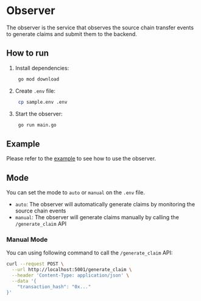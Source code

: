 # Observer

The observer is the service that observes the source chain transfer events to generate claims and submit them to the backend.

## How to run

1. Install dependencies:
   ```bash
    go mod download
   ```
2. Create `.env` file:
   ```bash
    cp sample.env .env
   ```
3. Start the observer:
   ```bash
    go run main.go
   ```

## Example

Please refer to the [example](../README.md) to see how to use the observer.

## Mode

You can set the mode to `auto` or `manual` on the `.env` file.

- `auto`: The observer will automatically generate claims by monitoring the source chain events
- `manual`: The observer will generate claims manually by calling the `/generate_claim` API

### Manual Mode

You can using following command to call the `/generate_claim` API:

```bash
curl --request POST \
  --url http://localhost:5001/generate_claim \
  --header 'Content-Type: application/json' \
  --data '{
	"transaction_hash": "0x..."
}'
```
